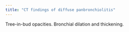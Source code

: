 ```yaml
---
title: "CT findings of diffuse panbronchiolitis"
---
```

Tree-in-bud opacities. Bronchial dilation and thickening.

